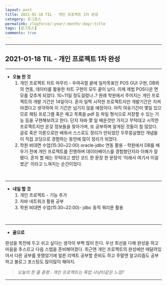 ```yaml
---
layout: post
title: 2021-01-18 TIL - 개인 프로젝트 1차 완성
category: 로그포스
permalink: /logforce/:year/:month/:day/:title
tags: [로그포스]
comments: true
---
```


---

## 2021-01-18 TIL - 개인 프로젝트 1차 완성

---

- **오늘 한 것**
  1. 개인 프로젝트 차트 마무리  - 우여곡절 끝에 일차목표인 POS GUI 구현, DB와의 연동, 데이터를 활용한 차트 구현이 모두 끝이 났다. 이제 제법 POS다운 면모를 갖추게 되었다. 10~11일 정도걸렸나..? 원래 학원에서 주어지는 개인 프로젝트의 개발 기간은 14일이다. 혼자 일찍 시작한 프로젝트지만 개발기간은 지켜야겠다고 생각하여 이 기간은 넘기지 않을 예정이다. 아직 여유기간이 몇일 있으므로 채팅 프로그램 혹은 재고 목록을 pdf 등 파일 형식으로 저장할 수 있는 기능 등을 구현해보려고 한다. 단지 자바 몇 일 배운것만 가지고 무턱대고 시작한 프로젝트지만 온갖 정보들을 찾아가며,  또 공부하며 알게된 것들이 참 많았다. 글로 혹은 이론으로만 배워서 스스로도 정리가 안되었던 두루뭉실했던 개념들이 직접 코딩으로 경험하는 동안에 많이 정리가 되었다.  
  2. 학원 비대면 수업(15:30~22:00) oracle-jdbc 연동 활용 - 학원에서 DB를 배우기 전에 개인 프로젝트를 진행하며 데이터베이스를 경험했던지라 이해가 잘 됐다. 혼자 할 때는 무턱대고 썼던 코드 한 문장 한 문장이 '이래서 여기서 이걸 썼군' 이라고 느껴지는 순간이었다.

<br>

---

- **내일 할 것**
  1. 개인 프로젝트 - 기능 추가
  2. 자바 네트워크 활용 공부
  3. 학원 비대면 수업(15:30~22:00)- jdbc 동적 쿼리문 활용

<br>

---

- **끝으로**

완성을 목전에 두고 쉬고 싶다는 생각이 부쩍 많이 든다. 우선 최선을 다해 완성을 하고 마음을 추스르고 다음 스텝을 준비해야겠다. 최근엔 개인 프로젝트의 완성에만 매달려있어서 다른 공부를 못했었기에 얼른 리액트 공부할 준비도 하고 주말엔 알고리즘도 공부하고 블로그 포스팅도 많이많이 해야지.

> _오늘의 한 줄 총평 : 개인 프로젝트는 폭업 사냥터같은 느낌?_

---
